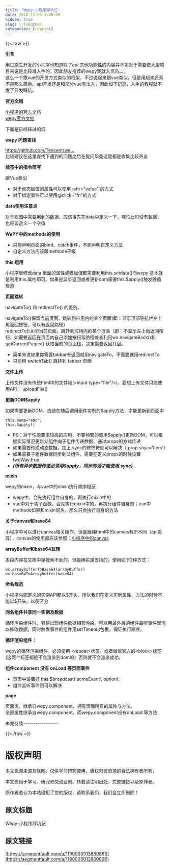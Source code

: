 ```yaml
---
title: 'Wepy-小程序踩坑记' 
date: 2018-12-09 2:30:09
hidden: true
slug: lrls6q2n4h
categories: [reprint]
---
```


{{< raw >}}

                    
<p><strong>引言</strong></p>
<p>用过原生开发的小程序也知道除了api 其他功能性的内容并不多对于需要做大型项目来说是比较难入手的，因此朋友推荐的wepy我就入坑鸟。。。<br>这么一个跟vue的开发方式类似的框架，不过说起来跟vue类似，但是用起来还真不是那么简单。api开发还是和部分vue有出入，因此如下记录，入手的教程就不发了只发踩坑。</p>
<p><strong>官方文档</strong></p>
<p><a href="https://mp.weixin.qq.com/debug/wxadoc/dev/index.html" rel="nofollow noreferrer" target="_blank">小程序的官方文档</a><br><a href="https://tencent.github.io/wepy/document.html#/" rel="nofollow noreferrer" target="_blank">wepy官方文档</a> </p>
<p>下面是已经踩过的坑</p>
<p><strong>wepy 问题查找</strong></p>
<p><a href="https://github.com/Tencent/wepy/issues" rel="nofollow noreferrer" target="_blank">https://github.com/Tencent/we...</a><br>比较建议在这里查找下遇到的问题之后在提问毕竟这里都是收集比较齐全</p>
<p><strong>标签中的指令简写</strong></p>
<p>跟Vue类似</p>
<ul>
<li>对于动态赋值的属性可以使用 :attr="value" 的方式</li>
<li>对于绑定事件可以使用@click="fn"的方式</li>
</ul>
<p><strong>data使用注意点</strong></p>
<p>对于视图中需要用到的数据，应该事先在data中定义一下，哪怕此时没有数据，也应该定义一个空值</p>
<p><strong>WePY中的methods的使用</strong></p>
<ul>
<li>只能声明页面的bind、catch事件，不能声明自定义方法</li>
<li>自定义方法应该跟methods平级</li>
</ul>
<p><strong>this 运用</strong></p>
<p>小程序里修改data 里面的属性或者赋值都需要利用this.setdata()而wepy 基本就是利用this.属性即可。如果是异步返回或者更新dom需要this.$apply()触发脏值检测</p>
<p><strong>页面跳转</strong></p>
<p>navigateTo() 和 redirectTo() 的差别。</p>
<p>navigateTo()保留当前页面，跳转到应用内的某个页面(即：显示顶部导航栏左上角返回按钮，可以有返回路径）<br>redirectTo()关闭当前页面，跳转到应用内的某个页面（即：不显示左上角返回按钮，如需要返回在页面内自己添加按钮写路径或者利用wx.navigateBack()和 getCurrentPages() 获取当前的页面栈，决定需要返回几层。</p>
<ul>
<li>简单来说如果你需要tabbar有返回就用navigateTo，不需要就用redirectTo</li>
<li>只能用 switchTab() 跳转到 tabbar 页面</li>
</ul>
<p><strong>文件上传</strong></p>
<p>上传文件没有传统html中的文件域(&lt;input type="file"/&gt;)，要想上传文件只能使用API： uploadFile()</p>
<p><strong>更新DOM$apply</strong></p>
<p>如果需要更新DOM，应该在随后调用组件实例的$apply方法，才能更新到页面中</p>
<div class="widget-codetool" style="display:none;">
      <div class="widget-codetool--inner">
      <span class="selectCode code-tool" data-toggle="tooltip" data-placement="top" title="" data-original-title="全选"></span>
      <span type="button" class="copyCode code-tool" data-toggle="tooltip" data-placement="top" data-clipboard-text="this.name=&quot;abc&quot;;
this.$apply()
" title="" data-original-title="复制"></span>
      <span type="button" class="saveToNote code-tool" data-toggle="tooltip" data-placement="top" title="" data-original-title="放进笔记"></span>
      </div>
      </div><pre class="hljs kotlin"><code><span class="hljs-keyword">this</span>.name=<span class="hljs-string">"abc"</span>;
<span class="hljs-keyword">this</span>.$apply()
</code></pre>
<ul>
<li>PS：对于性能要求较高的应用，不要频繁的调用$apply()更新DOM，可以根据实际情况更新父组件向子组件传递数据，通过props的方式传递</li>
<li>如果需要传递动态数据，加上.sync的修饰符就可以解决（:prop.snyc='item'）</li>
<li>如果需要子组件数据同步到父组件，需要在定义props的时候设置twoWay:true</li>
<li><strong><em>(所有异步数据传递必须用$apply，同步的话才能使用.sync)</em></strong></li>
</ul>
<p><strong>mixin</strong></p>
<p>wepy的mixin，与vue中的mixin执行顺序相反</p>
<ul>
<li>wepy中，会先执行组件自身的，再执行mixin中的</li>
<li>vue中对于钩子函数，会先执行mixin中的，再执行组件自身的；vue中methods如果和mixin同名，那么只会执行自身的方法</li>
</ul>
<p><strong>关于canvas和base64</strong></p>
<p>小程序中可以进行canvas相关操作，但是跟纯html中的canvas有所不同（api差异），canvas的使用都应该参照：<a href="https://mp.weixin.qq.com/debug/wxadoc/dev/component/canvas.html" rel="nofollow noreferrer" target="_blank">小程序中的canvas</a></p>
<p><strong>arrayBuffer和base64互转</strong></p>
<p>本段内容在文档中是搜索不到的，但是确实是支持的，使用如下2种方式：</p>
<div class="widget-codetool" style="display:none;">
      <div class="widget-codetool--inner">
      <span class="selectCode code-tool" data-toggle="tooltip" data-placement="top" title="" data-original-title="全选"></span>
      <span type="button" class="copyCode code-tool" data-toggle="tooltip" data-placement="top" data-clipboard-text="wx.arrayBufferToBase64(arrayBuffer)
wx.base64ToArrayBuffer(base64)
" title="" data-original-title="复制"></span>
      <span type="button" class="saveToNote code-tool" data-toggle="tooltip" data-placement="top" title="" data-original-title="放进笔记"></span>
      </div>
      </div><pre class="hljs css"><code><span class="hljs-selector-tag">wx</span><span class="hljs-selector-class">.arrayBufferToBase64</span>(<span class="hljs-selector-tag">arrayBuffer</span>)
<span class="hljs-selector-tag">wx</span><span class="hljs-selector-class">.base64ToArrayBuffer</span>(<span class="hljs-selector-tag">base64</span>)
</code></pre>
<p><strong>命名规范</strong></p>
<p>小程序内部定义的实例API都以$开头，所以我们在定义实例属性、方法的时候不能以$开头，以便区分</p>
<p><strong>同名组件共享同一实例及数据</strong></p>
<p>循环渲染组件时，容易出现组件数据相互污染。可以用最外层的组件监听事件冒泡以修改数据，同时触发事件的组件用setTimeout包裹，保证执行顺序。</p>
<p><strong>循环渲染组件：</strong></p>
<p>wepy的循环渲染组件，必须使用 &lt;repeat&gt;标签，或者微信官方的&lt;block&gt;标签(这两个标签都是不会渲染到dom的）否则就不会渲染成功。</p>
<p><strong>组件component 没有 onLoad 等页面事件</strong></p>
<ul>
<li>页面中设置好 this.$broadcast('someEvent', option);</li>
<li>组件监听事件则可以解决</li>
</ul>
<p><strong>page</strong></p>
<p>页面类，继承自wepy.component，拥有页面所有的属性与方法。<br>全部属性继承自wepy.component。而wepy.component没有onLoad 等方法</p>
<p>未完待续-----------------</p>

                
{{< /raw >}}

# 版权声明
本文资源来源互联网，仅供学习研究使用，版权归该资源的合法拥有者所有，

本文仅用于学习、研究和交流目的。转载请注明出处、完整链接以及原作者。

原作者若认为本站侵犯了您的版权，请联系我们，我们会立即删除！

## 原文标题
Wepy-小程序踩坑记

## 原文链接
[https://segmentfault.com/a/1190000013860866](https://segmentfault.com/a/1190000013860866)

